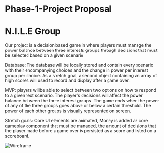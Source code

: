 # Phase-1-Project Proposal

# N.I.L.E Group

Our project is a decision based game in where players must manage the power balance between three interests groups through decisions that must be selected based on a given scenario

Database: The database will be locally stored and contain every scenario with their encompanying choices and the change in power per interest group per choice. As a stretch goal, a second object containing an array of high scores will used to record and display after a game over.

MVP: players willbe able to select between two options on how to respond to a given text scenario. The player's decisions will affect the power balance between the three interest groups. The game ends when the power of any of the three groups goes above or below a certain threshold. The power of each other groups is visually represented on screen.

Stretch goals: Core UI elements are animated, Money is added as core gameplay component that must be managed, the amount of decisions that the player made before a game over is persisted as a score and listed on a scoreboard.

![Wireframe](https://cdn.discordapp.com/attachments/1172329786971013173/1173017592592613467/Webiste_Wire_Frame.jpg?ex=65626cc3&is=654ff7c3&hm=a45f488fc13ba8fec7b3d45bddc18ae7fd2bbefe9cf2966fcbfa82ff58709fee&)
